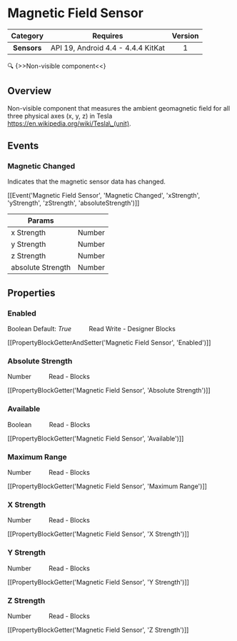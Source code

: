 # Magnetic Field Sensor

| Category | Requires | Version |
|:--------:|:-------:|:--------:|
|**Sensors**|<span class="chip chip-any">API 19, Android 4.4 - 4.4.4 KitKat</span>|<span class="chip chip-number">1</span>|

:mag: {>>Non-visible component<<}

## Overview

Non-visible component that measures the ambient geomagnetic field for all three physical axes (x, y, z) in Tesla https://en.wikipedia.org/wiki/Tesla\_(unit). 

## Events

### Magnetic Changed

Indicates that the magnetic sensor data has changed.

[[Event('Magnetic Field Sensor', 'Magnetic Changed', 'xStrength', 'yStrength', 'zStrength', 'absoluteStrength')]]

| Params | []() |
|--------|------|
|x Strength|<span class="chip chip-number">Number</span>|
|y Strength|<span class="chip chip-number">Number</span>|
|z Strength|<span class="chip chip-number">Number</span>|
|absolute Strength|<span class="chip chip-number">Number</span>|


## Properties

### Enabled

<span class="chip chip-boolean">Boolean</span> <span class="chip chip-boolean">Default: <i>True</i></span>&nbsp;&nbsp;&nbsp;&nbsp;&nbsp;&nbsp;&nbsp;&nbsp;&nbsp;&nbsp;<span class="chip chip-rw">Read</span> <span class="chip chip-rw">Write</span> - <span class="chip chip-bd">Designer</span> <span class="chip chip-bd">Blocks</span> 

[[PropertyBlockGetterAndSetter('Magnetic Field Sensor', 'Enabled')]]

### Absolute Strength

<span class="chip chip-number">Number</span>&nbsp;&nbsp;&nbsp;&nbsp;&nbsp;&nbsp;&nbsp;&nbsp;&nbsp;&nbsp;<span class="chip chip-rw">Read</span> - <span class="chip chip-bd">Blocks</span> 

[[PropertyBlockGetter('Magnetic Field Sensor', 'Absolute Strength')]]

### Available

<span class="chip chip-boolean">Boolean</span>&nbsp;&nbsp;&nbsp;&nbsp;&nbsp;&nbsp;&nbsp;&nbsp;&nbsp;&nbsp;<span class="chip chip-rw">Read</span> - <span class="chip chip-bd">Blocks</span> 

[[PropertyBlockGetter('Magnetic Field Sensor', 'Available')]]

### Maximum Range

<span class="chip chip-number">Number</span>&nbsp;&nbsp;&nbsp;&nbsp;&nbsp;&nbsp;&nbsp;&nbsp;&nbsp;&nbsp;<span class="chip chip-rw">Read</span> - <span class="chip chip-bd">Blocks</span> 

[[PropertyBlockGetter('Magnetic Field Sensor', 'Maximum Range')]]

### X Strength

<span class="chip chip-number">Number</span>&nbsp;&nbsp;&nbsp;&nbsp;&nbsp;&nbsp;&nbsp;&nbsp;&nbsp;&nbsp;<span class="chip chip-rw">Read</span> - <span class="chip chip-bd">Blocks</span> 

[[PropertyBlockGetter('Magnetic Field Sensor', 'X Strength')]]

### Y Strength

<span class="chip chip-number">Number</span>&nbsp;&nbsp;&nbsp;&nbsp;&nbsp;&nbsp;&nbsp;&nbsp;&nbsp;&nbsp;<span class="chip chip-rw">Read</span> - <span class="chip chip-bd">Blocks</span> 

[[PropertyBlockGetter('Magnetic Field Sensor', 'Y Strength')]]

### Z Strength

<span class="chip chip-number">Number</span>&nbsp;&nbsp;&nbsp;&nbsp;&nbsp;&nbsp;&nbsp;&nbsp;&nbsp;&nbsp;<span class="chip chip-rw">Read</span> - <span class="chip chip-bd">Blocks</span> 

[[PropertyBlockGetter('Magnetic Field Sensor', 'Z Strength')]]
